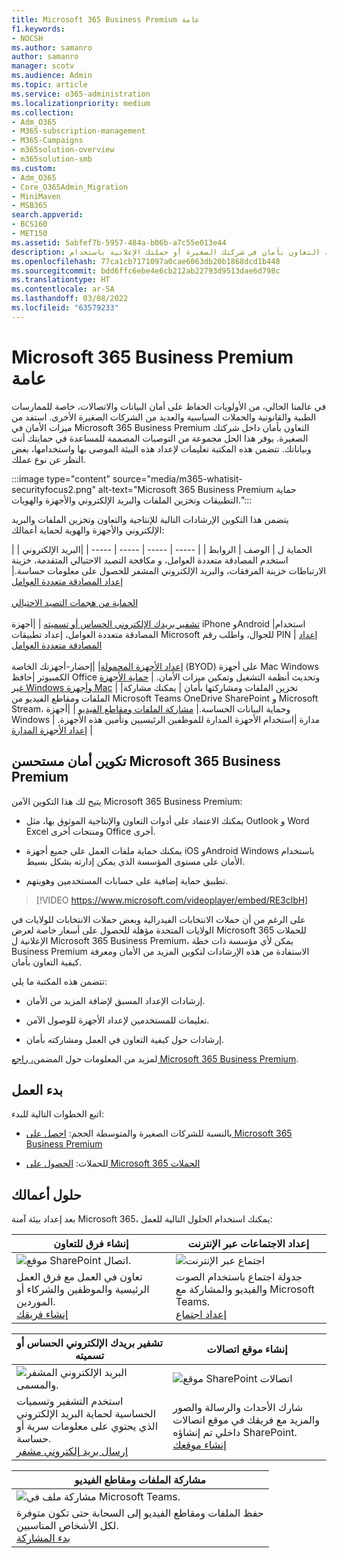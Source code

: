 ```yaml
---
title: Microsoft 365 Business Premium عامة
f1.keywords:
- NOCSH
ms.author: samanro
author: samanro
manager: scotv
ms.audience: Admin
ms.topic: article
ms.service: o365-administration
ms.localizationpriority: medium
ms.collection:
- Adm_O365
- M365-subscription-management
- M365-Campaigns
- m365solution-overview
- m365solution-smb
ms.custom:
- Adm_O365
- Core_O365Admin_Migration
- MiniMaven
- MSB365
search.appverid:
- BCS160
- MET150
ms.assetid: 5abfef7b-5957-484a-b06b-a7c55e013e44
description: تعرف على كيفية التعاون بأمان في شركتك الصغيرة أو حملتك الإعلانية باستخدام Microsoft 365 Business Premium.
ms.openlocfilehash: 77ca1cb7171097a0cae6063db20b1868dcd1b448
ms.sourcegitcommit: bdd6ffc6ebe4e6cb212ab22793d9513dae6d798c
ms.translationtype: HT
ms.contentlocale: ar-SA
ms.lasthandoff: 03/08/2022
ms.locfileid: "63579233"
---
```

# <a name="microsoft-365-business-premium-overview"></a>Microsoft 365 Business Premium عامة

في عالمنا الحالي، من الأولويات الحفاظ على أمان البيانات والاتصالات، خاصة للممارسات الطبية والقانونية والحملات السياسية والعديد من الشركات الصغيرة الأخرى. استفد من ميزات الأمان في Microsoft 365 Business Premium التعاون بأمان داخل شركتك الصغيرة. يوفر هذا الحل مجموعة من التوصيات المصممة للمساعدة في حمايتك أنت وبياناتك. تتضمن هذه المكتبة تعليمات لإعداد هذه البيئة الموصى بها واستخدامها، بغض النظر عن نوع عملك.

:::image type="content" source="media/m365-whatisit-securityfocus2.png" alt-text="Microsoft 365 Business Premium حماية التطبيقات وتخزين الملفات والبريد الإلكتروني والأجهزة والهويات.":::

يتضمن هذا التكوين الإرشادات التالية للإنتاجية والتعاون وتخزين الملفات والبريد الإلكتروني والأجهزة والهوية لحماية أعمالك:

| الحماية ل | الوصف | الروابط |
| ----- | ----- | ----- | ----- |
|البريد الإلكتروني | استخدم المصادقة متعددة العوامل، و مكافحة التصيد الاحتيالي المتقدمة، خزينة الارتباطات خزينة المرفقات، والبريد الإلكتروني المشفر للحصول على معلومات حساسة.| [إعداد المصادقة متعددة العوامل](m365bp-multifactor-authentication.md) <br/><br/>[الحماية من هجمات التصيد الاحتيالي](m365-campaigns-phishing-and-attacks.md)<br/><br/>[تشفير بريدك الإلكتروني الحساس أو تسميته](send-encrypted-email.md) |
|أجهزة iPhone وAndroid |استخدام المصادقة متعددة العوامل، إعداد تطبيقات Microsoft للجوال، واطلب رقم PIN | [إعداد المصادقة متعددة العوامل](m365bp-multifactor-authentication.md)<br/><br/>[إعداد الأجهزة المحمولة](../business/set-up-mobile-devices.md)|
|إحضار-أجهزتك الخاصة (BYOD) على أجهزة Mac Windows الكمبيوتر |حافظ Office وتحديث أنظمة التشغيل وتمكين ميزات الأمان. | [حماية الأجهزة غير Windows وأجهزة Mac](m365bp-protect-pcs-macs.md) |
|تخزين الملفات ومشاركتها بأمان | يمكنك مشاركة الملفات ومقاطع الفيديو من Microsoft Teams OneDrive SharePoint و Microsoft Stream، وحماية البيانات الحساسة.| [مشاركة الملفات ومقاطع الفيديو](share-files-and-videos.md) |
|أجهزة Windows مدارة |استخدام الأجهزة المدارة للموظفين الرئيسيين وتأمين هذه الأجهزة. | [إعداد الأجهزة المدارة](../business/set-up-windows-devices.md) |

## <a name="a-recommended-security-configuration-for-microsoft-365-business-premium"></a>تكوين أمان مستحسن Microsoft 365 Business Premium

يتيح لك هذا التكوين الآمن Microsoft 365 Business Premium:

- يمكنك الاعتماد على أدوات التعاون والإنتاجية الموثوق بها، مثل Outlook و Word Excel ومنتجات أخرى Office أخرى.

- يمكنك حماية ملفات العمل على جميع أجهزة iOS وAndroid Windows باستخدام الأمان على مستوى المؤسسة الذي يمكن إدارته بشكل بسيط.

- تطبيق حماية إضافية على حسابات المستخدمين وهويتهم.

> [!VIDEO https://www.microsoft.com/videoplayer/embed/RE3clbH]

على الرغم من أن حملات الانتخابات الفيدرالية وبعض حملات الانتخابات للولايات [](get-microsoft-365-campaigns.md) في الولايات المتحدة مؤهلة للحصول على أسعار خاصة لعرض Microsoft 365 للحملات الإعلانية ل Microsoft 365 Business Premium، يمكن لأي مؤسسة ذات خطة Business Premium الاستفادة من هذه الإرشادات لتكوين المزيد من الأمان ومعرفة كيفية التعاون بأمان.

تتضمن هذه المكتبة ما يلي:

- إرشادات الإعداد المسبق لإضافة المزيد من الأمان.

- تعليمات للمستخدمين لإعداد الأجهزة للوصول الآمن.

- إرشادات حول كيفية التعاون في العمل ومشاركته بأمان.

لمزيد من المعلومات حول المضمن[، راجع Microsoft 365 Business Premium](https://www.microsoft.com/microsoft-365/business).

## <a name="get-started"></a>بدء العمل

اتبع الخطوات التالية للبدء:

- بالنسبة للشركات الصغيرة والمتوسطة الحجم: [احصل على Microsoft 365 Business Premium](get-microsoft-365-business-premium.md)

- للحملات: [الحصول على Microsoft 365 الحملات](get-microsoft-365-campaigns.md)

## <a name="solutions-for-your-business"></a>حلول أعمالك

بعد إعداد بيئة آمنة Microsoft 365، يمكنك استخدام الحلول التالية للعمل:

| إنشاء فرق للتعاون | إعداد الاجتماعات عبر الإنترنت |
| ------------- | ------------- |
| ![موقع SharePoint اتصال.](../media/sm-m365-democracy-teams-collab.png) | ![اجتماع عبر الإنترنت](../media/m365-democracy-teams-meetings.png) |
| تعاون في العمل مع فرق العمل الرئيسية والموظفين والشركاء أو الموردين.<br>[إنشاء فريقك](create-teams-for-collaboration.md) | جدولة اجتماع باستخدام الصوت والفيديو والمشاركة مع Microsoft Teams.<br>[إعداد اجتماع](set-up-meetings.md) |

| تشفير بريدك الإلكتروني الحساس أو تسميته | إنشاء موقع اتصالات |
| ------------- | ------------- |
| ![البريد الإلكتروني المشفر والمسمى.](../media/sm-m365-campaign-email-encrypt.png) | ![موقع SharePoint اتصالات](../media/sm-m365-democracy-comms-site.png) |
| استخدم التشفير وتسميات الحساسية لحماية البريد الإلكتروني الذي يحتوي على معلومات سرية أو حساسة.<br>[إرسال بريد إلكتروني مشفر](send-encrypted-email.md) | شارك الأحداث والرسالة والصور والمزيد مع فريقك في موقع اتصالات داخلي تم إنشاؤه SharePoint.<br>[إنشاء موقعك](create-communications-site.md) |

| مشاركة الملفات ومقاطع الفيديو |
| ------------- |
| ![مشاركة ملف في Microsoft Teams.](../media/m365-democracy-teams-sharefiles.png) |
| حفظ الملفات ومقاطع الفيديو إلى السحابة حتى تكون متوفرة <br>لكل الأشخاص المناسبين.<br>[بدء المشاركة](share-files-and-videos.md) |

